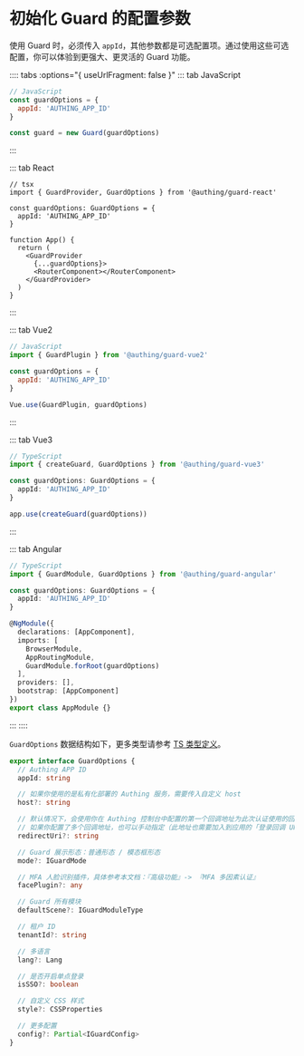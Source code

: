 # 初始化 Guard 的配置参数

使用 Guard 时，必须传入 `appId`，其他参数都是可选配置项。通过使用这些可选配置，你可以体验到更强大、更灵活的 Guard 功能。

:::: tabs :options="{ useUrlFragment: false }"
::: tab JavaScript
``` js
// JavaScript
const guardOptions = {
  appId: 'AUTHING_APP_ID'
}

const guard = new Guard(guardOptions)
```
:::

::: tab React
```tsx
// tsx
import { GuardProvider, GuardOptions } from '@authing/guard-react'

const guardOptions: GuardOptions = {
  appId: 'AUTHING_APP_ID'
}

function App() {
  return (
    <GuardProvider
      {...guardOptions}>
      <RouterComponent></RouterComponent>
    </GuardProvider>
  )
}
```
:::

::: tab Vue2

```javascript
// JavaScript
import { GuardPlugin } from '@authing/guard-vue2'

const guardOptions = {
  appId: 'AUTHING_APP_ID'
}

Vue.use(GuardPlugin, guardOptions)
```

:::

::: tab Vue3

```typescript
// TypeScript
import { createGuard, GuardOptions } from '@authing/guard-vue3'

const guardOptions: GuardOptions = {
  appId: 'AUTHING_APP_ID'
}

app.use(createGuard(guardOptions))
```

:::

::: tab Angular
```typescript
// TypeScript
import { GuardModule, GuardOptions } from '@authing/guard-angular'

const guardOptions: GuardOptions = {
  appId: 'AUTHING_APP_ID'
}

@NgModule({
  declarations: [AppComponent],
  imports: [
    BrowserModule,
    AppRoutingModule,
    GuardModule.forRoot(guardOptions)
  ],
  providers: [],
  bootstrap: [AppComponent]
})
export class AppModule {}
```
:::
::::

`GuardOptions` 数据结构如下，更多类型请参考 [TS 类型定义](./types.md)。

``` ts
export interface GuardOptions {
  // Authing APP ID
  appId: string

  // 如果你使用的是私有化部署的 Authing 服务，需要传入自定义 host
  host?: string

  // 默认情况下，会使用你在 Authing 控制台中配置的第一个回调地址为此次认证使用的回调地址。
  // 如果你配置了多个回调地址，也可以手动指定（此地址也需要加入到应用的「登录回调 URL」中）
  redirectUri?: string

  // Guard 展示形态：普通形态 / 模态框形态
  mode?: IGuardMode

  // MFA 人脸识别插件，具体参考本文档：『高级功能』-> 『MFA 多因素认证』
  facePlugin?: any

  // Guard 所有模块
  defaultScene?: IGuardModuleType

  // 租户 ID
  tenantId?: string

  // 多语言
  lang?: Lang

  // 是否开启单点登录
  isSSO?: boolean

  // 自定义 CSS 样式
  style?: CSSProperties

  // 更多配置
  config?: Partial<IGuardConfig>
}
```
